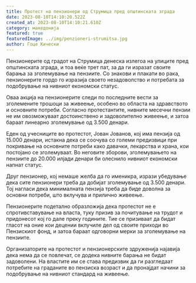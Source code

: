 ```yaml
---
title: Протест на пензионери од Струмица пред општинската зграда
date: 2023-08-10T14:10:20.522Z
created_at: 2023-08-10T14:10:21.610Z
category: македонија
featured: true
featuredImage: ../img/penzioneri-strumitsa.jpg
author: Гоце Кически
---
```

<!--StartFragment-->

Пензионерите од градот на Струмица денеска излегоа на улиците пред општинската зграда, и тоа веќе трет пат, за да ги изразат своите барања за зголемување на пензиите. Со знакови и плакати во рака, пензионерите гордо го изразија своето незадоволство и потребата за подобрување на нивниот економски статус.

Оваа акција на пензионерите следи по последните вести за зголемените трошоци за живеење, особено во областа на здравството и основните потреби. Согласно протестантите, нивните месечни пензии не им овозможуваат достоинствено и задоволително живеење, и затоа бараат линеарно зголемување од 3.500 денари.

Еден од учесниците во протестот, Јован Јованов, кој има пензија од 15.000 денари, истакна дека се соочува со големи предизвици при покривање на основните потреби како давачки, лекарства и храна, кои постојано се зголемуваат. Во неговите зборови, зголемувањето на пензиите до 20.000 илјади денари би олеснило нивниот економски напнат статус.

Друг пензионер, кој немаше желба да го именикра, изрази убедување дека сите пензионери треба да добијат зголемување од 3.500 денари. Тој нагласи дека минималната пензија треба да биде доволна за основни потреби, што вклучува и прилично живеење.

Пензионерите подетално образложија дека протестот не е спротивставување на власта, туку призив за почитување на трудот и придонесот кој го дале преку годините. Тие се призиваат да бидат гласот на оние кои децении вклучиле дел од своите приходи во Пензискиот фонд, и затоа бараат одговорни мерки за зголемување на пензиите.

Организаторите на протестот и пензионерските здруженија најавија дека нема да се повлечат, се додека нивните барања не бидат задоволени. На властите им се става предизвик да ги разгледаат потребите на граданите во пензиска возраст и да пронајдат начини за подобрување на нивниот стандард на живеење.

<!--EndFragment-->